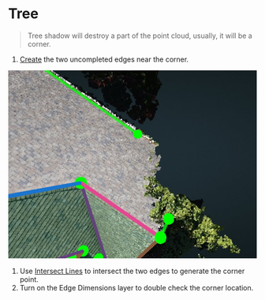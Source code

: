 # Tree

> Tree shadow will destroy a part of the point cloud, usually, it will be a corner.

1. [Create](../basic-function/#create) the two uncompleted edges near the corner.

![](../.gitbook/assets/2.jpg)

1. Use [Intersect Lines](../advanced-function/#intersect-lines) to intersect the two edges to generate the corner point.
2. Turn on the Edge Dimensions layer to double check the corner location.

